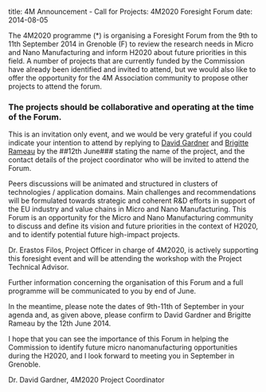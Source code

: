 title: 4M Announcement - Call for Projects: 4M2020 Foresight Forum
date: 2014-08-05 

The 4M2020 programme (*) is organising a Foresight Forum from the 9th to 11th September 2014 in Grenoble (F) to review the research needs in Micro and Nano Manufacturing and inform H2020 about future priorities in this field.  A number of projects that are currently funded by the Commission have already been identified and invited to attend, but we would also like to offer the opportunity for the 4M Association community to propose other projects to attend the forum. 

### The projects should be collaborative and operating at the time of the Forum.


This is an invitation only event, and we would be very grateful if you could indicate your intention to attend by replying to [David Gardner](mailto:david.gardner@ctechinnovation.com) and [Brigitte Rameau](mailto:brigitte.rameau@cea.fr) by the ##12th June### stating the name of the project, and the contact details of the project coordinator who will be invited to attend the Forum.
 
Peers discussions will be animated and structured in clusters of technologies / application domains. Main challenges and recommendations will be formulated towards strategic and coherent R&D efforts in support of the EU industry and value chains in Micro and Nano Manufacturing. This Forum is an opportunity for the Micro and Nano Manufacturing community to discuss and define its vision and future priorities in the context of H2020, and to identify potential future high-impact projects.
 
Dr. Erastos Filos, Project Officer in charge of 4M2020, is actively supporting this foresight event and will be attending the workshop with the Project Technical Advisor.
 
Further information concerning the organisation of this Forum and a full programme will be communicated to you by end of June.
 
In the meantime, please note the dates of 9th-11th of September in your agenda and, as given above, please confirm to David Gardner and Brigitte Rameau by the 12th June 2014. 
 
I hope that you can see the importance of this Forum in helping the Commission to identify future micro nanomanufacturing opportunities during the H2020, and I look forward to meeting you in September in Grenoble.

Dr. David Gardner, 4M2020 Project Coordinator